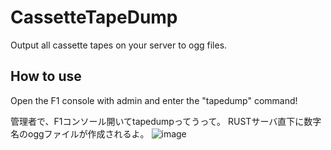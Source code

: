 # CassetteTapeDump
Output all cassette tapes on your server to ogg files.

## How to use
Open the F1 console with admin and enter the "tapedump" command!

管理者で、F1コンソール開いてtapedumpってうって。
RUSTサーバ直下に数字名のoggファイルが作成されるよ。
![image](https://github.com/jerkypaisen/CassetteTapeDump/assets/136916794/b1e27f14-8fdc-4bd2-a43e-c337453c8256)
